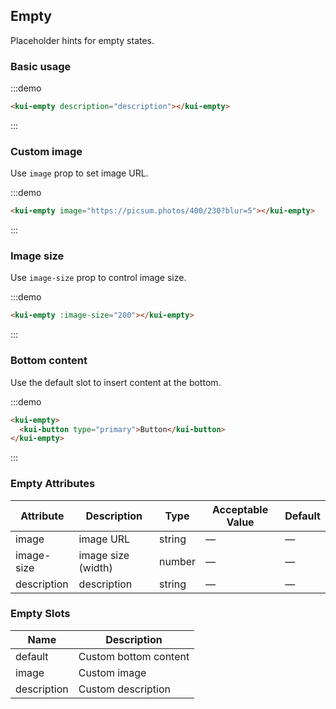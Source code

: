 ## Empty

Placeholder hints for empty states.

### Basic usage

:::demo

```html
<kui-empty description="description"></kui-empty>
```
:::

### Custom image

Use `image` prop to set image URL.

:::demo

```html
<kui-empty image="https://picsum.photos/400/230?blur=5"></kui-empty>
```
:::

### Image size

Use `image-size` prop to control image size.

:::demo

```html
<kui-empty :image-size="200"></kui-empty>
```
:::

### Bottom content

Use the default slot to insert content at the bottom.

:::demo
```html
<kui-empty>
  <kui-button type="primary">Button</kui-button>
</kui-empty>
```
:::

### Empty Attributes
| Attribute       | Description      | Type         | Acceptable Value    | Default   |
|-------------  |---------------- |---------------- |---------------------- |-------- |
| image          | image URL       | string  |          —             |    —     |
| image-size    | image size (width)  | number | — |    —  |
| description  | description    | string  |    —  |  — |

### Empty Slots

| Name | Description |
|------|--------|
| default | Custom bottom content  |
| image | Custom image     |
| description | Custom description     |
